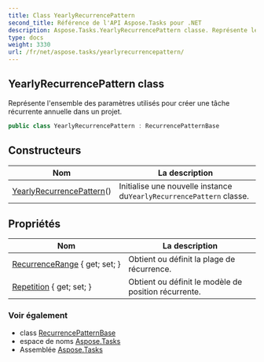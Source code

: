 ```yaml
---
title: Class YearlyRecurrencePattern
second_title: Référence de l'API Aspose.Tasks pour .NET
description: Aspose.Tasks.YearlyRecurrencePattern classe. Représente lensemble des paramètres utilisés pour créer une tâche récurrente annuelle dans un projet.
type: docs
weight: 3330
url: /fr/net/aspose.tasks/yearlyrecurrencepattern/
---
```

## YearlyRecurrencePattern class

Représente l'ensemble des paramètres utilisés pour créer une tâche récurrente annuelle dans un projet.

```csharp
public class YearlyRecurrencePattern : RecurrencePatternBase
```

## Constructeurs

| Nom | La description |
| --- | --- |
| [YearlyRecurrencePattern](yearlyrecurrencepattern/)() | Initialise une nouvelle instance du`YearlyRecurrencePattern` classe. |

## Propriétés

| Nom | La description |
| --- | --- |
| [RecurrenceRange](../../aspose.tasks/recurrencepatternbase/recurrencerange/) { get; set; } | Obtient ou définit la plage de récurrence. |
| [Repetition](../../aspose.tasks/yearlyrecurrencepattern/repetition/) { get; set; } | Obtient ou définit le modèle de position récurrente. |

### Voir également

* class [RecurrencePatternBase](../recurrencepatternbase/)
* espace de noms [Aspose.Tasks](../../aspose.tasks/)
* Assemblée [Aspose.Tasks](../../)


